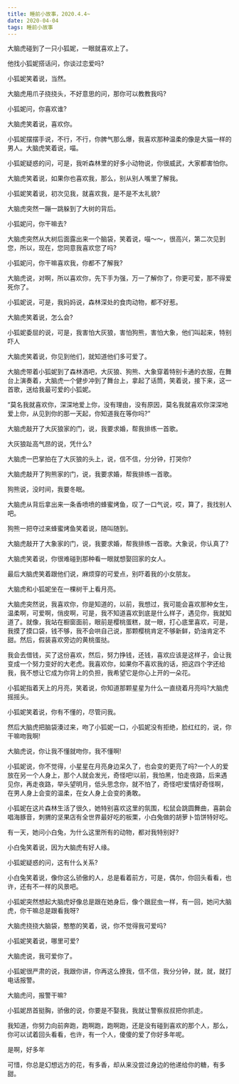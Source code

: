 ```yaml
---
title: 睡前小故事，2020.4.4~
date: 2020-04-04
tags: 睡前小故事
---
```


大脑虎碰到了一只小狐妮，一眼就喜欢上了。

他找小狐妮搭话问，你谈过恋爱吗?

小狐妮笑着说，当然。

大脑虎用爪子挠挠头，不好意思的问，那你可以教教我吗?<!-- more -->

小狐妮问，你喜欢谁?

大脑虎笑着说，喜欢你。

小狐妮摆摆手说，不行，不行，你脾气那么爆，我喜欢那种温柔的像是大猫一样的男人。大脑虎笑着说，喵。

小狐妮疑惑的问，可是，我听森林里的好多小动物说，你很威武，大家都害怕你。

大脑虎笑着说，如果你也喜欢我，那么，别从别人嘴里了解我。

小狐妮笑着说，初次见我，就喜欢我，是不是不太礼貌?

大脑虎突然一蹦一跳躲到了大树的背后。

小狐妮问，你干嘛去?

大脑虎突然从大树后面露出来一个脑袋，笑着说，喵～～，很高兴，第二次见到您，所以，现在，您同意我喜欢您了吗?

小狐妮问，你干嘛喜欢我，你都不了解我?

大脑虎说，对啊，所以喜欢你，先下手为强，万一了解你了，你更可爱，那不得爱死你了。

小狐妮说，可是，我妈妈说，森林深处的食肉动物，都不好惹。

大脑虎笑着说，怎么会?

小狐妮委屈的说，可是，我害怕大灰狼，害怕狗熊，害怕大象，他们叫起来，特别吓人

大脑虎笑着说，你见到他们，就知道他们多可爱了。

大脑虎带着小狐妮到了森林酒吧，大灰狼、狗熊、大象穿着特别卡通的衣服，在舞台上演奏着，大脑虎一个健步冲到了舞台上，拿起了话筒，笑着说，接下来，这一首歌，送给我最可爱的小狐妮。

“莫名我就喜欢你，深深地爱上你，没有理由，没有原因，莫名我就喜欢你深深地爱上你，从见到你的那一天起，你知道我在等你吗?”

大脑虎敲开了大灰狼家的门，说，我要求婚，帮我排练一首歌。

大灰狼趾高气昂的说，凭什么?

大脑虎一巴掌拍在了大灰狼的头上，说，信不信，分分钟，打哭你?

大脑虎敲开了狗熊家的门，说，我要求婚，帮我排练一首歌。

狗熊说，没时间，我要冬眠。

大脑虎从背后拿出来一条香喷喷的蜂蜜烤鱼，叹了一口气说，哎，算了，我找别人吧。

狗熊一把夺过来蜂蜜烤鱼笑着说，随叫随到。

大脑虎敲开了大象家的门，说，我要求婚，帮我排练一首歌。大象说，你认真了?

大脑虎笑着说，你很难碰到那种看一眼就想娶回家的女人。

最后大脑虎笑着跟他们说，麻烦穿的可爱点，别吓着我的小女朋友。

大脑虎和小狐妮坐在一棵树干上看月亮。

大脑虎突然说，我喜欢你，你是知道的，以前，我想过，我可能会喜欢那种女生，温柔啊，可爱啊，俏皮啊，可是，我不知道喜欢到底是什么样子，遇见你，我就知道了。就像，我站在橱窗面前，眼前是樱桃蛋糕，就一眼，打心底里喜欢，可是，我摸了摸口袋，钱不够，我不会哄自己说，那颗樱桃肯定不够新鲜，奶油肯定不甜。然后，假装喜欢旁边的黄桃蛋挞。

我会去借钱，买了这份喜欢，然后，努力挣钱，还钱，喜欢应该是这样子，会让我变成一个努力变好的大老虎。我喜欢你，如果你不喜欢我的话，把这四个字还给我，我不想让它成为你背上的负担，我希望它是你心上开的一朵花。

小狐妮指着天上的月亮，笑着说，你知道那颗星星为什么一直绕着月亮吗?大脑虎摇摇头。

小狐妮笑着说，你有不懂的，尽管问我。

然后大脑虎把脑袋湊过来，吻了小狐妮一口，小狐妮没有拒绝，脸红红的，说，你干嘛吻我啊!

大脑虎说，你让我不懂就吻你，我不懂啊!

小狐妮说，你不觉得，小星星在月亮身边呆久了，也会变的更亮了吗?一个人的爱放在另一个人身上，那个人就会发光，奇怪吧!以前，我怕黑，怕走夜路，后来遇见你，再走夜路，举头望明月，低头思念你，就不怕了，奇怪吧!爱情好奇怪啊，在男人身上会变的温柔，在女人身上会变的勇敢。

小狐妮在这片森林生活了很久，她特别喜欢这里的氛围，松鼠会跳圆舞曲，喜鹋会唱海豚音，刺猬的坚果店有全世界最好吃的板栗，小白兔做的胡萝卜馅饼特好吃。

有一天，她问小白兔，为什么这里所有的动物，都对我特别好?

小白兔笑着说，因为大脑虎有好人缘。

小狐妮疑惑的问，这有什么关系?

小白兔笑着说，像你这么骄傲的人，总是看着前方，可是，偶尔，你回头看看，也许，还有不一样的风景吧。

小狐妮突然想起大脑虎好像总是跟在她身后，像个跟屁虫一样，有一回，她问大脑虎，你干嘛总是跟看我呀?

大脑虎挠挠大脑袋，憨憨的笑着，说，你不觉得我可爱吗?

小狐妮笑着说，哪里可爱?

大脑虎说，我可爱你了。

小狐妮很严肃的说，我跟你讲，你再这么撩我，信不信，我分分钟，就，就，就打电话报警。

大脑虎问，报警干嘛?

小狐妮昂首挺胸，骄傲的说，你要是不娶我，我就让警察叔叔把你抓走。

我知道，你努力向前奔跑，跑啊跑，跑啊跑，还是没有碰到喜欢的那个人，那么，你可以试着回头看看，也许，有一个人，傻傻的爱了你好多年呢。

是啊，好多年

可惜，你总是幻想远方的花，有多香，却从来没尝过身边的他递给你的糖，有多甜。